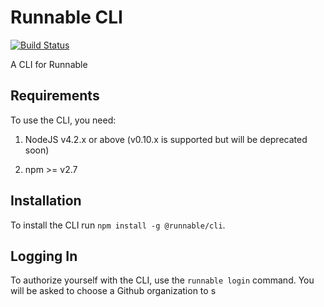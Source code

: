 # Runnable CLI

[![Build Status](https://travis-ci.org/Runnable/cli.svg?branch=master)](https://travis-ci.org/Runnable/cli)

A CLI for Runnable

## Requirements

To use the CLI, you need:

1) NodeJS v4.2.x or above (v0.10.x is supported but will be deprecated soon)

2) npm >= v2.7

## Installation

To install the CLI run `npm install -g @runnable/cli`.

## Logging In

To authorize yourself with the CLI, use the `runnable login` command. You will be asked to choose a Github organization to s

